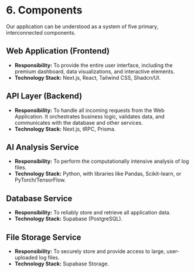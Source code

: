 # **6. Components**

Our application can be understood as a system of five primary, interconnected components.

## **Web Application (Frontend)**

  * **Responsibility:** To provide the entire user interface, including the premium dashboard, data visualizations, and interactive elements.
  * **Technology Stack:** Next.js, React, Tailwind CSS, Shadcn/UI.

## **API Layer (Backend)**

  * **Responsibility:** To handle all incoming requests from the Web Application. It orchestrates business logic, validates data, and communicates with the database and other services.
  * **Technology Stack:** Next.js, tRPC, Prisma.

## **AI Analysis Service**

  * **Responsibility:** To perform the computationally intensive analysis of log files.
  * **Technology Stack:** Python, with libraries like Pandas, Scikit-learn, or PyTorch/TensorFlow.

## **Database Service**

  * **Responsibility:** To reliably store and retrieve all application data.
  * **Technology Stack:** Supabase (PostgreSQL).

## **File Storage Service**

  * **Responsibility:** To securely store and provide access to large, user-uploaded log files.
  * **Technology Stack:** Supabase Storage.
